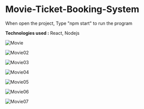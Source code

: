 # Movie-Ticket-Booking-System

When open the project, Type "npm start" to run the program

**Technologies used :** 
React, Nodejs

![Movie](https://github.com/user-attachments/assets/1202a48a-627e-4b12-b235-6007a681ec67)

![Movie02](https://github.com/user-attachments/assets/3f9cc890-c95b-4584-b580-aa5f296a3ec2)

![Movie03](https://github.com/user-attachments/assets/dd1f1cde-c5fb-430c-81ee-8dd65f3b0367)

![Movie04](https://github.com/user-attachments/assets/d4398ad9-aabb-459a-8728-634ad46b23e0)

![Movie05](https://github.com/user-attachments/assets/49c877f1-493a-4fb5-a757-cd2557a8f84b)

![Movie06](https://github.com/user-attachments/assets/4cf0beee-2d77-4416-8600-251269d20529)

![Movie07](https://github.com/user-attachments/assets/5e92e7c6-6e15-48b3-9acc-06243d2a64ff)
